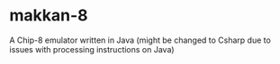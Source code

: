 # makkan-8
A Chip-8 emulator written in Java (might be changed to Csharp due to issues with processing instructions on Java)
